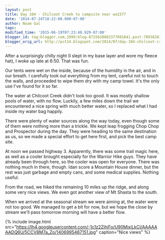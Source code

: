 ```yaml
---
layout: post
title: Day 104 - Chilcoot Creek to campsite near wa1577
date: '2014-07-24T18:22:00.000-07:00'
author: Noam Gal
tags:
modified_time: '2015-06-19T07:23:40.929-07:00'
blogger_id: tag:blogger.com,1999:blog-8715620883377891841.post-7893628197405712780
blogger_orig_url: http://pct14.blogspot.com/2014/07/day-104-chilcoot-creek-to-campsite-near.html
---
```

After a surprisingly chilly night (I slept in my base layer and wore my fleece hat), I woke up late at 6:50. That was fun.

Our tents were wet on the inside, because of the humidity in the air, and in our breath. I carefully took out everything from my tent, careful not to touch the walls, and proceeded to wipe them dry with my camp towel. It's the only use I've found for it so far.

The water at Chilcoot Creek didn't look too good. It was mostly shallow pools of water, with no flow. Luckily, a few miles down the trail we encountered a nice spring with much better water, so I replaced what I had inside my water bag happily.

There were plenty of water sources along the way today, even though some of them were nothing more than a trickle. We kept leap frogging Chop Chop and Prospector during the day. They were heading to the same destination as us, so we made a special effort to get here first, and pick the best camp site.

At noon we passed highway 3. Apparently, there was some trail magic here, as well as a cooler brought especially for the Warrior Hike guys. They have already been through here, so the cooler was open for everyone. There was nothing much in there, though. Idan score a Mountain House dinner, but the rest was just garbage and empty cans, and some medical supplies. Nothing useful.

From the road, we hiked the remaining 10 miles up the ridge, and along some very nice views. We even got another view of Mt Shasta to the south.

When we arrived at the seasonal stream we were aiming at, the water were not too good. We managed to get a bit for now, but we hope the close by stream we'll pass tomorrow morning will have a better flow.

{% include image.html src="https://lh4.googleusercontent.com/-1c1z2ZihjFo/U90MixiLkCI/AAAAAAADQ6U/5CCV8M7a_Zo/1406995467151.jpg" caption="Nice views" %}
